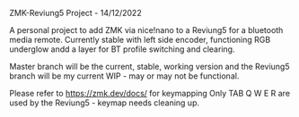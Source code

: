 ZMK-Reviung5 Project - 14/12/2022

A personal project to add ZMK via nice!nano to a Reviung5 for a bluetooth media remote. 
Currently stable with left side encoder, functioning RGB underglow andd a layer for BT profile switching and clearing.

Master branch will be the current, stable, working version and the Reviung5 branch will be my current WIP - may or may not be functional.

Please refer to https://zmk.dev/docs/ for keymapping
Only TAB Q W E R are used by the Reviung5 - keymap needs cleaning up.
